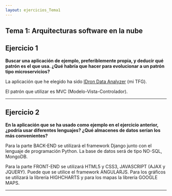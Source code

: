 ```yaml
---
layout: ejercicios_Tema1
---
```


## Tema 1: Arquitecturas software en la nube ##

## Ejercicio 1 ##

**Buscar una aplicación de ejemplo, preferiblemente propia, y deducir qué patrón es el que usa. ¿Qué habría que hacer para evolucionar a un patrón tipo microservicios?**

La aplicación que he elegido ha sido [IDron Data Analyzer](https://github.com/juanfranrv/iDronDataAnalyzer) (mi TFG). 

El patrón que utilizar es MVC (Modelo-Vista-Controlador). 

***

## Ejercicio 2 ##

**En la aplicación que se ha usado como ejemplo en el ejercicio anterior, ¿podría usar diferentes lenguajes? ¿Qué almacenes de datos serían los más convenientes?**

Para la parte BACK-END se utilizará el framework Django junto con el lenguaje de programación Python. La base de datos será de tipo NO-SQL, MongoDB.

Para la parte FRONT-END se utilizará HTML5 y CSS3, JAVASCRIPT (AJAX y JQUERY). Puede que se utilice el framework ANGULARJS. Para los gráficos se utilizará la librería HIGHCHARTS y para los mapas la librería GOOGLE MAPS.

***
